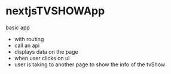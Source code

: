 # nextjsTVSHOWApp

basic app 
  - with routing 
  - call an api 
  - displays data on the page 
  - when user clicks on ul 
  - user is taking to another page to show the info of the tvShow 